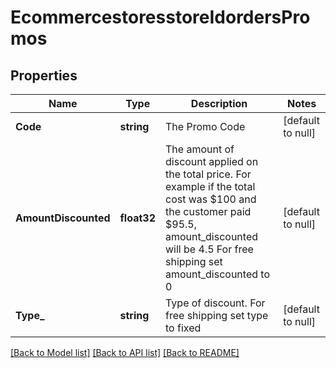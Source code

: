 # EcommercestoresstoreIdordersPromos

## Properties
Name | Type | Description | Notes
------------ | ------------- | ------------- | -------------
**Code** | **string** | The Promo Code | [default to null]
**AmountDiscounted** | **float32** | The amount of discount applied on the total price. For example if the total cost was $100 and the customer paid $95.5, amount_discounted will be 4.5 For free shipping set amount_discounted to 0 | [default to null]
**Type_** | **string** | Type of discount. For free shipping set type to fixed | [default to null]

[[Back to Model list]](../README.md#documentation-for-models) [[Back to API list]](../README.md#documentation-for-api-endpoints) [[Back to README]](../README.md)


